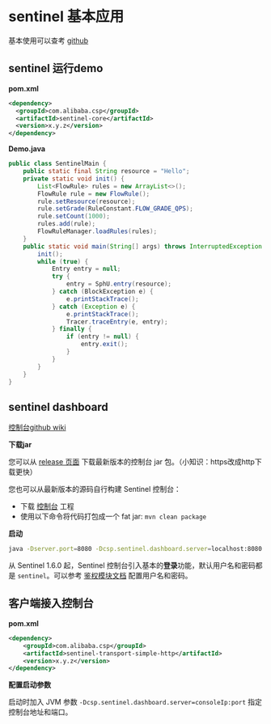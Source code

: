 # sentinel 基本应用

基本使用可以查考 [github](https://github.com/alibaba/Sentinel/wiki/%E6%96%B0%E6%89%8B%E6%8C%87%E5%8D%97#%E5%85%AC%E7%BD%91-demo)

## sentinel 运行demo

**pom.xml**

```xml
<dependency>
  <groupId>com.alibaba.csp</groupId>
  <artifactId>sentinel-core</artifactId>
  <version>x.y.z</version>
</dependency>
```

**Demo.java**

```java
public class SentinelMain {
    public static final String resource = "Hello";
    private static void init() {
        List<FlowRule> rules = new ArrayList<>();
        FlowRule rule = new FlowRule();
        rule.setResource(resource);
        rule.setGrade(RuleConstant.FLOW_GRADE_QPS);
        rule.setCount(1000);
        rules.add(rule);
        FlowRuleManager.loadRules(rules);
    }
    public static void main(String[] args) throws InterruptedException {
        init();
        while (true) {
            Entry entry = null;
            try {
                entry = SphU.entry(resource);
            } catch (BlockException e) {
                e.printStackTrace();
            } catch (Exception e) {
                e.printStackTrace();
                Tracer.traceEntry(e, entry);
            } finally {
                if (entry != null) {
                    entry.exit();
                }
            }
        }
    }
}
```

## sentinel dashboard

[控制台github wiki](https://github.com/alibaba/Sentinel/wiki/%E6%8E%A7%E5%88%B6%E5%8F%B0)

**下载jar**

您可以从 [release 页面](https://github.com/alibaba/Sentinel/releases) 下载最新版本的控制台 jar 包。（小知识：https改成http下载更快）

您也可以从最新版本的源码自行构建 Sentinel 控制台：

- 下载 [控制台](https://github.com/alibaba/Sentinel/tree/master/sentinel-dashboard) 工程
- 使用以下命令将代码打包成一个 fat jar: `mvn clean package`



**启动**

```bash
java -Dserver.port=8080 -Dcsp.sentinel.dashboard.server=localhost:8080 -Dproject.name=sentinel-dashboard -jar sentinel-dashboard.jar
```

从 Sentinel 1.6.0 起，Sentinel 控制台引入基本的**登录**功能，默认用户名和密码都是 `sentinel`。可以参考 [鉴权模块文档](https://github.com/alibaba/Sentinel/wiki/控制台#鉴权) 配置用户名和密码。

## 客户端接入控制台

**pom.xml**

```xml
<dependency>
    <groupId>com.alibaba.csp</groupId>
    <artifactId>sentinel-transport-simple-http</artifactId>
    <version>x.y.z</version>
</dependency>
```

**配置启动参数**

启动时加入 JVM 参数 `-Dcsp.sentinel.dashboard.server=consoleIp:port` 指定控制台地址和端口。


